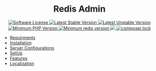 <h1 align="center" >Redis Admin</h1>
<p align="center">
    <a href="LICENSE" target="_blank">
        <img alt="Software License" src="https://poser.pugx.org/redis_admin/redis_admin/license">
    </a>
    <a href="https://packagist.org/packages/redis_admin/redis_admin" target="_blank">
        <img alt="Latest Stable Version" src="https://poser.pugx.org/redis_admin/redis_admin/v/stable">
    </a>
    <a href="https://packagist.org/packages/redis_admin/redis_admin" target="_blank">
        <img alt="Latest Unstable Version" src="https://poser.pugx.org/redis_admin/redis_admin/v/unstable">
    </a>
    <a href="https://php.net/" target="_blank">
        <img alt="Minimum PHP Version" src="https://img.shields.io/badge/php-%3E%3D%207.1.3-8892BF.svg">
    </a>
    <a href="https://http://redis.io/" target="_blank">
        <img alt="Minimum redis version" src="https://img.shields.io/badge/redis-%3E%3D%201.0.0-FC5252.svg">
    </a>
    <a href="https://www.codefactor.io/repository/github/snip77/redis_admin">
        <img src="https://www.codefactor.io/repository/github/snip77/redis_admin/badge" />
    </a>
    <a href="https://packagist.org/packages/redis_admin/redis_admin">
        <img alt="composer.lock" src='https://poser.pugx.org/redis_admin/redis_admin/composerlock'>
    </a>
</p>

* [Requirments](https://github.com/snip77/redis_admin/wiki/Requirments)
* [Installation](https://github.com/snip77/redis_admin/wiki/Installation)
* [Server Configurations](https://github.com/snip77/redis_admin/wiki/Server-Configurations)
* [SetUp](https://github.com/snip77/redis_admin/wiki/SetUp)
* [Features](https://github.com/snip77/redis_admin/wiki/Features)
* [Localization](https://github.com/snip77/redis_admin/wiki/Localization)

